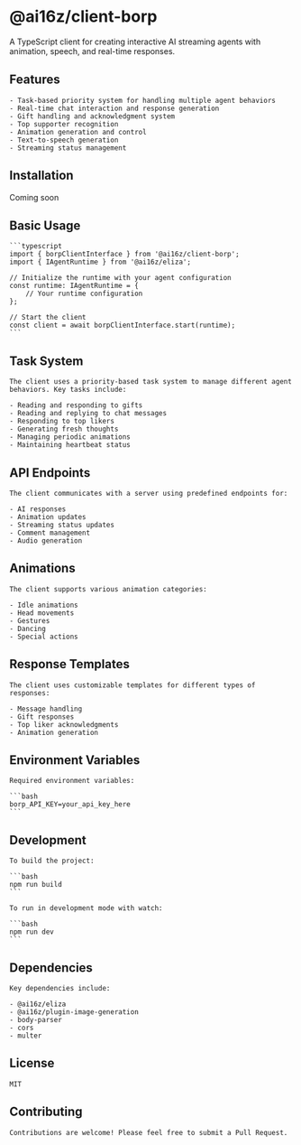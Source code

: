 # @ai16z/client-borp

A TypeScript client for creating interactive AI streaming agents with animation, speech, and real-time responses.

## Features

    - Task-based priority system for handling multiple agent behaviors
    - Real-time chat interaction and response generation
    - Gift handling and acknowledgment system
    - Top supporter recognition
    - Animation generation and control
    - Text-to-speech generation
    - Streaming status management

## Installation

Coming soon

## Basic Usage

    ```typescript
    import { borpClientInterface } from '@ai16z/client-borp';
    import { IAgentRuntime } from '@ai16z/eliza';

    // Initialize the runtime with your agent configuration
    const runtime: IAgentRuntime = {
        // Your runtime configuration
    };

    // Start the client
    const client = await borpClientInterface.start(runtime);
    ```

## Task System

    The client uses a priority-based task system to manage different agent behaviors. Key tasks include:

    - Reading and responding to gifts
    - Reading and replying to chat messages
    - Responding to top likers
    - Generating fresh thoughts
    - Managing periodic animations
    - Maintaining heartbeat status

## API Endpoints

    The client communicates with a server using predefined endpoints for:

    - AI responses
    - Animation updates
    - Streaming status updates
    - Comment management
    - Audio generation

## Animations

    The client supports various animation categories:

    - Idle animations
    - Head movements
    - Gestures
    - Dancing
    - Special actions

## Response Templates

    The client uses customizable templates for different types of responses:

    - Message handling
    - Gift responses
    - Top liker acknowledgments
    - Animation generation

## Environment Variables

    Required environment variables:

    ```bash
    borp_API_KEY=your_api_key_here
    ```

## Development

    To build the project:

    ```bash
    npm run build
    ```

    To run in development mode with watch:

    ```bash
    npm run dev
    ```

## Dependencies

    Key dependencies include:

    - @ai16z/eliza
    - @ai16z/plugin-image-generation
    - body-parser
    - cors
    - multer

## License

    MIT

## Contributing

    Contributions are welcome! Please feel free to submit a Pull Request.
